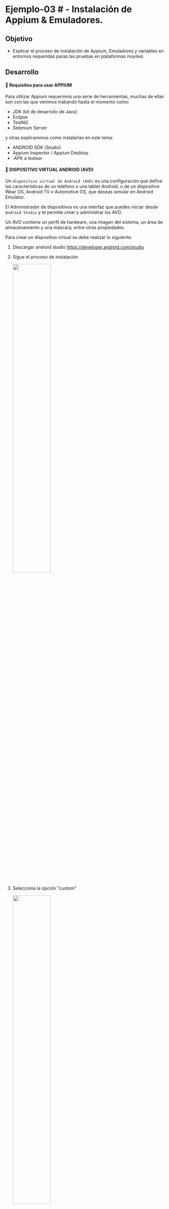 # Ejemplo-03 # - Instalación de Appium & Emuladores.

## Objetivo

- Explicar el proceso de instalación de Appium, Emuladores y variables en entornos requeridas paras las pruebas en plataformas moviles.

## Desarrollo

#### :round_pushpin: Requisitos para usar APPIUM

Para utilizar Appium requerimos una serie de herramientas, muchas de ellas son con las que venimos trabando hasta el momento como:

- JDK (kit de desarrollo de Java)
- Eclipse
- TestNG
- Selenium Server

y otras explicaremos como instalarlas en este tema:

- ANDROID SDK (Studio)
- Appium Inspector / Appium Desktop
- .APK a testear


#### :round_pushpin: DISPOSITIVO VIRTUAL ANDROID (AVD)

Un `dispositivo virtual de Android (AVD)` es una configuración que define las características de un teléfono o una tablet Android, o de un dispositivo Wear OS, Android TV o Automotive OS, que deseas simular en Android Emulator. 

El Administrador de dispositivos es una interfaz que puedes iniciar desde `Android Studio` y te permite crear y administrar los AVD.

Un AVD contiene un perfil de hardware, una imagen del sistema, un área de almacenamiento y una máscara, entre otras propiedades.

Para crear un dispositivo virtual se debe realizar lo siguiente:

1. Descargar android studio https://developer.android.com/studio
2. Sigue el proceso de instalación

    <img src="assets/android1.png" width="50%"> 

3. Selecciona la opción "custom"

    <img src="assets/android2.png" width="50%"> 

4. En esta pantalla copia el path de la locación de la SDK de android, ya que lo requerirá para configurar la variable de ambiente de `ANDROID_HOME` más adelante.

    <img src="assets/android3.png" width="50%"> 

5. Una vez finalizada en instalación, en la pantalla principal de android seleccionar la opción `“Virtual Device Manager”`

    <img src="assets/android4.png" width="50%"> 

6. Realizar click en `"Create un virtual device"`

    <img src="assets/android5.png" width="50%"> 

7. Selecciona el dispositivo que quieras emular de la lista (se recomienda los que tienen el simbolo de play store)

    <img src="assets/android6.png" width="50%"> 

8. Descarga el la versión de android que quieras tener instalada en el dispositivo virtual

    <img src="assets/android7.png" width="50%"> 
9. Al finalizar la instalación veremos la siguiente pantalla

    <img src="assets/android8.png" width="50%"> 

10. Al clickear en el botón de play se abrirá el AVD creado

    <img src="assets/android9.png" width="50%"> 


#### :round_pushpin: Android Debug Bridge (adb)

`Android Debug Bridge (adb)` es una herramienta de línea de comandos versátil que te permite comunicarte con un dispositivo. El comando adb permite realizar una variedad de acciones en el dispositivo, como instalar y depurar apps, y proporciona acceso a un shell de Unix que puedes usar para ejecutar distintos comandos en un dispositivo. Es un programa cliente-servidor que incluye tres componentes:

- `Un cliente`, que envía comandos. El cliente se ejecuta en tu máquina de desarrollo. Puedes invocar un cliente desde un terminal de línea de comandos emitiendo un comando adb.
- `Un daemon (adbd)`, que ejecuta comandos en un dispositivo. El daemon se ejecuta como un proceso en segundo plano en cada dispositivo.
- `Un servidor`, que administra la comunicación entre el cliente y el daemon. El servidor se ejecuta en tu máquina de desarrollo como un proceso en segundo plano.


`adb` está incluido en el paquete de herramientas de la plataforma de Android SDK. 

<img src="assets/adb.png"> 

> para mas información visitar: https://developer.android.com/studio/command-line/adb?hl=es-419


#### :round_pushpin: VARIABLES DE ENTORNO (`JAVA_HOME` y `ANDROID_HOME`)

__¿Que son variables de entorno?__

Una variable de entorno es `un valor dinámico` que el sistema operativo y otros programas pueden utilizar para determinar la información específica de su ordenador.

En otras palabras, una variable de entorno es algo que representa otra cosa, como una ubicación en el equipo, un número de versión, una lista de objetos, etc.

Las variables de entorno están rodeadas por el signo de porcentaje (%), como en %temp%, para distinguirlas del texto normal.

Existen dos tipos de variables de entorno, variables de entorno del usuario y variables de entorno del sistema:

- `Variables de entorno de usuario`:son variables de entorno específicas para cada cuenta de usuario. Esto significa que el valor de una variable de entorno cuando se inicia sesión como un usuario puede ser diferente al valor de la misma variable de entorno cuando se inicia sesión como un usuario diferente en el mismo equipo.

- `Variables de entorno del sistema`: Las variables de entorno del sistema se extienden más allá de un solo usuario, aplicándose a cualquier usuario que pueda existir o que se cree en el futuro. La mayoría de las variables de entorno del sistema apuntan a ubicaciones importantes como la carpeta Windows.

Algunas de las variables de entorno más comunes en los sistemas Windows incluyen %path%, %programfiles%, %temp%, y %systemroot%, aunque hay muchas otras.


`Appium` necesitará consumir las `variables de entorno JAVA_HOME y ANDROID_HOME` por lo que siguiendo estos pasos podrás configurarlas:

- `JAVA_HOME`: dirige al directorio donde está instalado Java Runtime Environment o Java Development Kit en el sistema. Por ejemplo: `JAVA_HOME=/Library/Java/JavaVirtualMachines/jdk-12.0.1.jdk/Contents/Home/bin`

- `ANDROID_HOME`: el valor va a ser la ruta donde fue instalado nuestras versiones de Android, se puede visualizar en el “Android SDK Manager” (Para abrir SDK Manager desde Android Studio, haz clic en Tools > SDK Manager) . Por Ejemplo: `ANDROID_HOME=/Users/Library/Android/sdk`

> La ubicacion variara dependiendo de la ruta seleccionada al momento de instalar android y java.

__¿Como configurar las variables de entorno?__
 
 `WINDOWS`
1. Ir al menú Inicio y escriba Configuración avanzada del sistema.
2. Haga clic en Ver la configuración avanzada del sistema de la lista para abrir Propiedades del sistema.
3. Vaya a la pestaña Avanzado y haga clic en el botón Variable de entornos.

4. En la ventana Variable de entorno, haga clic en el botón Nuevo debajo de la variable Sistema.
5. En la variable de sistema Editar , indique el nombre de la variable como JAVA_HOME y el valor de la variable como la ruta al directorio JDK.

6. Haga clic en OK 
7. Ahora vuelva a la ventana Variable de entorno y seleccione Ruta en la variable Sistema.

8. Haga clic en el botón Editar para abrir la ventana Editar variable de entorno.

9. Haga clic en el botón Nuevo y escriba %JAVA_HOME%\bin

10. Haga clic en Aceptar para aplicar los cambios.
11. Para probar la configuración, abra Símbolo del sistema escriba echo %JAVA_HOME% y presione Enter. Esto debería imprimir el directorio del JDK al que apunta el JAVA_HOME. En cambio, si ve un espacio, significa que ha fallado en la configuración de la variable de entorno.

12. Realice los mismos pasos para configurar la variable de entorno ANDROID_HOME


 `MAC`

1. Abre la terminal de mac y escribe: Open ~/.bash_profile 
2. Escribe export JAVA_HOME=$(/usr/libexec/java_home) y guarda los cambios.
3. Escribe nuevamente en la terminal source ~/.bash_profile
4. Ahora en la terminal escribe echo $JAVA_HOME para ver el valor, deberias ver lo siguiente dependiendo de la versión de java que tengas instalada: /Library/Java/JavaVirtualMachines/jdk1.8.0_111.jdk/Contents/Home
5. Repite los mismos pasos para la variable de entorno ANDROID_HOME

#### :round_pushpin: Instalación APPIUM



#### :round_pushpin: Configuración de Entorno APPIUM

En la configuración de Appum debemos ingresar los valores de las variables `JAVA_HOME` y `ANDROID_HOME` en la siguiente pantalla:

<img src="assets/conf_appium1.png" width="50%"> 
<img src="assets/conf_appium2.png" width="50%"> 


#### :round_pushpin: Formato de Aplicaciones Moviles (.ipa vs .apk)

Las aplicaciones moviles pueden venir en los siguientes formatos dependiendo del Sistema operativo

`APK = Paquete de aplicaciones de Android`

El paquete de aplicación de Android es el formato de archivo de paquete utilizado para distribuir e instalar aplicaciones en el sistema operativo Android de Google y en otros sistemas operativos, como Blackberry. En pocas palabras, es una aplicación de Android. Cuando crea una aplicación de Android con App Press, exportamos y le enviamos un archivo APK.

`IPA = Archivo de aplicaciones de iPhone`

Un archivo `.ipa` es un archivo de almacenamiento de aplicaciones de iOS que almacena una aplicación de iOS. Por lo general, está encriptado con la tecnología FairPlay DRM de Apple. Cada archivo .ipa se comprime con un binario para la arquitectura ARM y solo se puede instalar en un dispositivo iOS. En pocas palabras, es una aplicación para iOS. Cuando crea una aplicación para iOS con App Press, exportamos y le enviamos un archivo IPA.


<img src="assets/apps.png" width="50%"> 


#### :round_pushpin: Errores comunes y pasos para la resolución de problemas en Appium

1. `error: – Se requieren las siguientes capacidades deseadas, pero no se proporcionan: nombre del dispositivo, nombre de la plataforma`: Agregue las capacidades necesarias: nombre del dispositivo, nombre de la plataforma en el script APPIUM. por ejemplo: dc.setCapability («deviceName», «Emulator»); dc.setCapability («platformName», «Android»);

2. `error: no se pudo encontrar adb. Configure la variable de entorno ANDROID_HOME con la ruta del directorio raíz del SDK de Android.`:Probablemente necesite configurar una ruta de directorio raíz del SDK en el sistema ‘Variables de entorno’ en la columna ‘Ruta’.

3. `error: org.openqa.selenium.SessionNotCreatedException: No se pudo crear una nueva sesión.`: Debe establecer la ruta correcta de la aplicación y reiniciar el servidor de Appium.

#### :round_pushpin: Limitaciones al usar APPIUM

+ Appium no admite pruebas en la versión de Android inferior a 4.2
+ Soporte limitado para pruebas de aplicaciones híbridas. Por ejemplo: la acción de transferencia de la aplicación desde la aplicación web no se puede probar de forma nativa y viceversa.
+ No hay soporte para ejecutar Appium Inspector en Microsoft Windows.